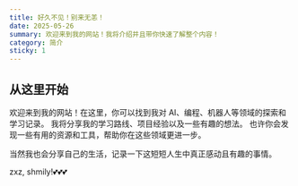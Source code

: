 ```yaml
---
title: 好久不见！别来无恙！
date: 2025-05-26
summary: 欢迎来到我的网站！我将介绍并且带你快速了解整个内容！
category: 简介
sticky: 1
---
```


## 从这里开始

欢迎来到我的网站！在这里，你可以找到我对 AI、编程、机器人等领域的探索和学习记录。
我将分享我的学习路线、项目经验以及一些有趣的想法。
也许你会发现一些有用的资源和工具，帮助你在这些领域更进一步。

当然我也会分享自己的生活，记录一下这短短人生中真正感动且有趣的事情。

zxz, shmily!💕💕💕